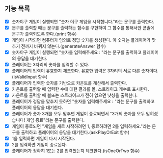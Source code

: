 ## 기능 목록

- [x] 숫자야구 게임이 실행되면 "숫자 야구 게임을 시작합니다."라는 문구를 출력한다.
- [x] 문구를 출력할 때는 문구를 출력하는 함수를 구현하여 그 함수를 통해서만 콘솔에 문구가 출력되도록 한다.(print 함수)
- [x] 게임이 시작되면 컴퓨터가 임의로 정답 숫자를 생성한다. 이 숫자는 플레이어가 맞추기 전까지 바뀌지 않는다.(generateAnswer 함수)
- [x] 숫자야구 게임이 실행되면 "숫자를 입력해주세요 : "라는 문구를 출력하고 플레이어의 응답을 대기한다.
- [x] 플레이어는 3자리의 숫자를 입력할 수 있다.
- [x] 플레이어의 입력이 유효한지 체크한다. 유효한 입력은 3자리의 서로 다른 숫자이다.(isValidInput 함수)
- [x] 플레이어가 입력한 숫자를 기반으로 카운트를 계산해서 출력한다.
- [x] 카운트를 출력할 때 입력한 수에 대한 결과를 볼, 스트라이크 개수로 표시한다.
- [x] 카운트를 출력할 때 볼또는 스트라이크가 전혀 없으면 낫싱을 출력한다.
- [x] 플레이어가 정답을 맞추지 못하면 "숫자를 입력해주세요 : "라는 문구를 출력하고 플레이어의 응답을 대기한다.
- [x] 플레이어가 숫자 3개를 모두 맞추면 게임이 종료되면서 "3개의 숫자를 모두 맞히셨습니다! 게임 종료"라는 문구를 출력한다.
- [x] 게임이 종료되면 "게임을 새로 시작하려면 1, 종료하려면 2를 입력하세요."라는 문구를 출력하고 플레이어의 응답을 대기한다.(askPlayOrExit 함수)
- [x] 1을 입력하면 게임이 다시 시작된다.
- [x] 2를 입력하면 게임이 종료된다.
- [x] 플레이어가 정확히 1또는 2를 입력했는지 체크한다.(isOneOrTwo 함수)
